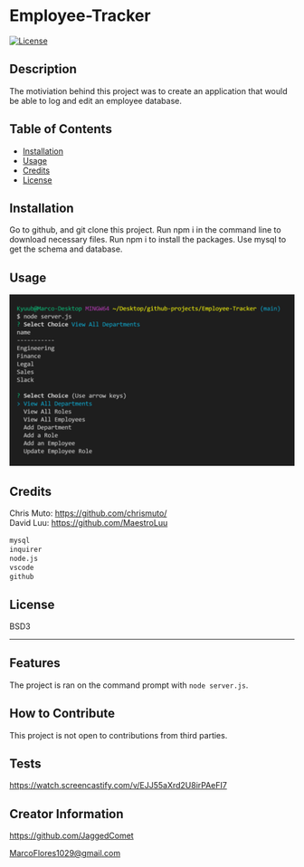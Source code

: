 # Employee-Tracker
[![License](https://img.shields.io/badge/License-BSD_3--Clause-blue.svg)](https://opensource.org/licenses/BSD-3-Clause)

## Description

The motiviation behind this project was to create an application that would be able to log and edit an employee database.


## Table of Contents

- [Installation](#installation)
- [Usage](#usage)
- [Credits](#credits)
- [License](#license)

## Installation

Go to github, and git clone this project. Run npm i in the command line to download necessary files. Run npm i to install the packages. Use mysql to get the schema and database.

## Usage

![app](assets/images/example.png)




## Credits

Chris Muto: https://github.com/chrismuto/ 
<br>
David Luu: https://github.com/MaestroLuu


```
mysql
inquirer
node.js
vscode
github
```

## License

BSD3

---

## Features

The project is ran on the command prompt with ```node server.js```.

## How to Contribute

This project is not open to contributions from third parties.

## Tests

https://watch.screencastify.com/v/EJJ55aXrd2U8irPAeFI7

## Creator Information

https://github.com/JaggedComet

MarcoFlores1029@gmail.com